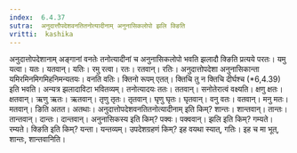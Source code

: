 ```yaml
---
index:  6.4.37
sutra:  अनुदात्तौपदेशवनतितनोत्यादीनाम् अनुनासिकलोपो झलि क्ङिति
vritti:  kashika 
---
```


अनुदात्तोपदेशानाम् अङ्गानां वनतेः तनोत्यादीनां च अनुनासिकलोपो भवति झलादौ क्ङिति प्रत्यये परतः। यमु यत्वा। यतः। यतवान्। यतिः। रमु रत्वा। रतः। रतवान्। रतिः। अनुदात्तोपदेशा अनुनासिकान्ता यमिरमिनमिगमिहनिमन्यतयः। वनति वतिः। क्तिनो रूपम् एतत्। क्तिचि तु न क्तिचि दीर्घश्च (*6,4.39) इति भवति। अन्यत्र झलादाविटा भवितव्यम्। तनोत्यादयः ततः। ततवान्। सनोतेरात्वं वक्ष्यति। क्षणु क्षतः। क्षतवान्। ऋणु ऋतः। ऋतवान्। तृणु तृतः। तृतवान्। घृणु घृतः। घृतवान्। वनु वतः। वतवान्। मनु मतः। मतवान्। ङिति अतत। अतथाः। अनुदात्तोपदेशवनतितनोत्यादीनाम् इति किम्? शान्तः। शान्तवान्। तान्तः। तान्तवान्। दान्तः। दान्तवान्। अनुनासिकस्य इति किम्? पक्वः। पक्ववान्। झलि इति किम्? गम्यते। रम्यते। क्ङिति इति किम्? यन्ता। यन्तव्यम्। उपदेशग्रहणं किम्? इह वयथा स्यात्, गतिः। इह च मा भूत्, शान्तः, शान्तवानिति।

